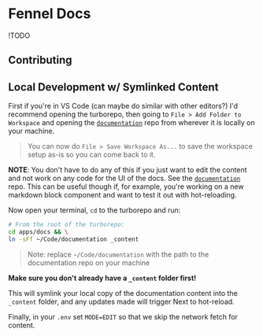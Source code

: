 # Fennel Docs

!TODO

## Contributing

## Local Development w/ Symlinked Content

First if you're in VS Code (can maybe do similar with other editors?) I'd recommend opening the turborepo, then going to `File > Add Folder to Workspace` and opening the [`documentation`](https://github.com/fennel-ai/documentation-content) repo from wherever it is locally on your machine.

> You can now do `File > Save Workspace As...` to save the workspace setup as-is so you can come back to it.

**NOTE**: You don't have to do any of this if you just want to edit the content and not work on any code for the UI of the docs. See the [`documentation`](https://github.com/fennel-ai/documentation-content) repo. This can be useful though if, for example, you're working on a new markdown block component and want to test it out with hot-reloading.

Now open your terminal, `cd` to the turborepo and run:

```sh
# From the root of the turborepo: 
cd apps/docs && \
ln -sFf ~/Code/documentation _content
```
> Note:
> replace `~/Code/documentation` with the path to the documentation repo on your machine

**Make sure you don't already have a `_content` folder first!**

This will symlink your local copy of the documentation content into the `_content` folder, and any updates made will trigger Next to hot-reload.

Finally, in your `.env` set `MODE=EDIT` so that we skip the network fetch for content.